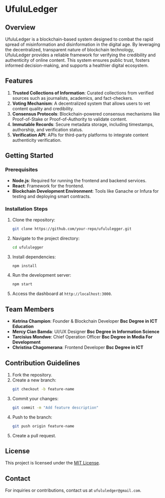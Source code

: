 # UfuluLedger

## Overview
UfuluLedger is a blockchain-based system designed to combat the rapid spread of misinformation and disinformation in the digital age. By leveraging the decentralized, transparent nature of blockchain technology, UfuluLedger provides a reliable framework for verifying the credibility and authenticity of online content. This system ensures public trust, fosters informed decision-making, and supports a healthier digital ecosystem.

## Features
1. **Trusted Collections of Information**: Curated collections from verified sources such as journalists, academics, and fact-checkers.
2. **Voting Mechanism**: A decentralized system that allows users to vet content quality and credibility.
3. **Consensus Protocols**: Blockchain-powered consensus mechanisms like Proof-of-Stake or Proof-of-Authority to validate content.
4. **Immutable Records**: Secure metadata storage, including timestamps, authorship, and verification status.
5. **Verification API**: APIs for third-party platforms to integrate content authenticity verification.

## Getting Started
### Prerequisites
- **Node.js**: Required for running the frontend and backend services.
- **React**: Framework for the frontend.
- **Blockchain Development Environment**: Tools like Ganache or Infura for testing and deploying smart contracts.

### Installation Steps
1. Clone the repository:
   ```bash
   git clone https://github.com/your-repo/ufululegger.git
   ```
2. Navigate to the project directory:
   ```bash
   cd ufululegger
   ```
3. Install dependencies:
   ```bash
   npm install
   ```
4. Run the development server:
   ```bash
   npm start
   ```
5. Access the dashboard at `http://localhost:3000`.

## Team Members
- **Ketrina Champion**: Founder & Blockchain Developer **Bsc Degree in ICT Education**
- **Mercy Cian Bamda**: UI/UX Designer **Bsc Degree in Information Science**
- **Tarcisius Mondwe**: Chief Operation Officer **Bsc Degree in Media For  Development**
- **Christina Chagomerana**: Frontend Developer **Bsc Degree in ICT**

## Contribution Guidelines
1. Fork the repository.
2. Create a new branch:
   ```bash
   git checkout -b feature-name
   ```
3. Commit your changes:
   ```bash
   git commit -m "Add feature description"
   ```
4. Push to the branch:
   ```bash
   git push origin feature-name
   ```
5. Create a pull request.

## License
This project is licensed under the [MIT License](LICENSE).

## Contact
For inquiries or contributions, contact us at `ufululedger@gmail.com`.

